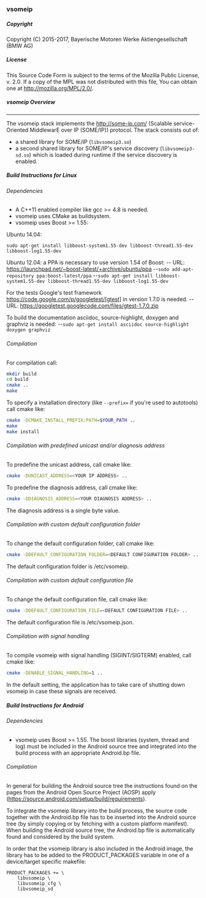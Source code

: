 ### vsomeip

##### Copyright
Copyright (C) 2015-2017, Bayerische Motoren Werke Aktiengesellschaft (BMW AG)

##### License

This Source Code Form is subject to the terms of the Mozilla Public
License, v. 2.0. If a copy of the MPL was not distributed with this
file, You can obtain one at http://mozilla.org/MPL/2.0/.

##### vsomeip Overview
----------------
The vsomeip stack implements the http://some-ip.com/ (Scalable service-Oriented
MiddlewarE over IP (SOME/IP)) protocol. The stack consists out of:

* a shared library for SOME/IP (`libvsomeip3.so`)
* a second shared library for SOME/IP's service discovery (`libvsomeip3-sd.so`)
  which is loaded during runtime if the service discovery is enabled.

##### Build Instructions for Linux

###### Dependencies

- A C++11 enabled compiler like gcc >= 4.8 is needed.
- vsomeip uses CMake as buildsystem.
- vsomeip uses Boost >= 1.55:

Ubuntu 14.04:

`sudo apt-get install libboost-system1.55-dev libboost-thread1.55-dev libboost-log1.55-dev`

Ubuntu 12.04: a PPA is necessary to use version 1.54 of Boost:
-- URL: https://launchpad.net/~boost-latest/+archive/ubuntu/ppa
--`sudo add-apt-repository ppa:boost-latest/ppa`
--`sudo apt-get install libboost-system1.55-dev libboost-thread1.55-dev
    libboost-log1.55-dev`

For the tests Google's test framework https://code.google.com/p/googletest/[gtest] in version 1.7.0 is needed.
-- URL: https://googletest.googlecode.com/files/gtest-1.7.0.zip

To build the documentation asciidoc, source-highlight, doxygen and graphviz is needed:
--`sudo apt-get install asciidoc source-highlight doxygen graphviz`

###### Compilation

For compilation call:

```bash
mkdir build
cd build
cmake ..
make
```

To specify a installation directory (like `--prefix=` if you're used to autotools) call cmake like:
```bash
cmake -DCMAKE_INSTALL_PREFIX:PATH=$YOUR_PATH ..
make
make install
```

###### Compilation with predefined unicast and/or diagnosis address
To predefine the unicast address, call cmake like:
```bash
cmake -DUNICAST_ADDRESS=<YOUR IP ADDRESS> ..
```

To predefine the diagnosis address, call cmake like:
```bash
cmake -DDIAGNOSIS_ADDRESS=<YOUR DIAGNOSIS ADDRESS> ..
```
The diagnosis address is a single byte value.

###### Compilation with custom default configuration folder
To change the default configuration folder, call cmake like:
```bash
cmake -DDEFAULT_CONFIGURATION_FOLDER=<DEFAULT CONFIGURATION FOLDER> ..
```
The default configuration folder is /etc/vsomeip.

###### Compilation with custom default configuration file
To change the default configuration file, call cmake like:
```bash
cmake -DDEFAULT_CONFIGURATION_FILE=<DEFAULT CONFIGURATION FILE> ..
```
The default configuration file is /etc/vsomeip.json.

###### Compilation with signal handling

To compile vsomeip with signal handling (SIGINT/SIGTERM) enabled, call cmake like:
```bash
cmake -DENABLE_SIGNAL_HANDLING=1 ..
```
In the default setting, the application has to take care of shutting down vsomeip in case these signals are received.


##### Build Instructions for Android

###### Dependencies

- vsomeip uses Boost >= 1.55. The boost libraries (system, thread and log) must be included in the Android source tree and integrated into the build process with an appropriate Android.bp file.

###### Compilation

In general for building the Android source tree the instructions found on the pages from the Android Open Source Project (AOSP) apply (https://source.android.com/setup/build/requirements).

To integrate the vsomeip library into the build process, the source code together with the Android.bp file has to be inserted into the Android source tree (by simply copying or by fetching with a custom platform manifest).
When building the Android source tree, the Android.bp file is automatically found and considered by the build system.

In order that the vsomeip library is also included in the Android image, the library has to be added to the PRODUCT_PACKAGES variable in one of a device/target specific makefile:

```
PRODUCT_PACKAGES += \
    libvsomeip \
    libvsomeip_cfg \
    libvsomeip_sd
```